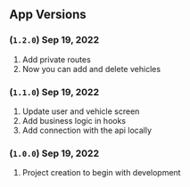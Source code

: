 ## App Versions

### (`1.2.0`) Sep 19, 2022
1. Add private routes
2. Now you can add and delete vehicles

### (`1.1.0`) Sep 19, 2022
1. Update user and vehicle screen
2. Add business logic in hooks
3. Add connection with the api locally

### (`1.0.0`) Sep 19, 2022
1. Project creation to begin with development